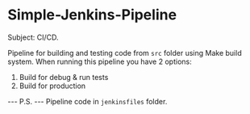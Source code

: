 # Simple-Jenkins-Pipeline
Subject: CI/CD.

Pipeline for building and testing code from `src` folder using Make build system.
When running this pipeline you have 2 options:
1) Build for debug & run tests
2) Build for production

--- P.S. ---
Pipeline code in `jenkinsfiles` folder.

